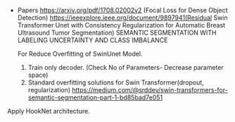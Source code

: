 * Papers
  https://arxiv.org/pdf/1708.02002v2 (Focal Loss for Dense Object Detection)
  https://ieeexplore.ieee.org/document/9897941(Residual Swin Transformer Unet with Consistency Regularization for Automatic Breast Ultrasound Tumor Segmentation)
  SEMANTIC SEGMENTATION WITH LABELING UNCERTAINTY AND CLASS IMBALANCE


  For Reduce Overfitting of SwinUnet Model.
  1. Train only decoder. (Check No of Parameters- Decrease parameter space)
  2. Standard overfitting solutions for Swin Transformer(dropout, regularization)
     https://medium.com/@srddev/swin-transformers-for-semantic-segmentation-part-1-bd85bad7e051


Apply HookNet architecture.
